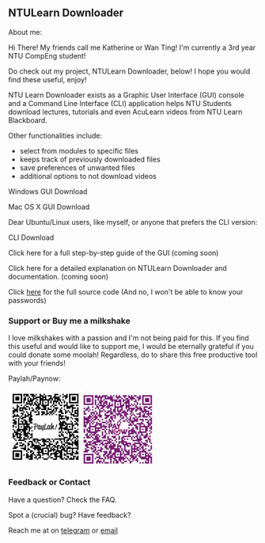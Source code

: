 ## NTULearn Downloader

About me:

Hi There! My friends call me Katherine or Wan Ting! I'm currently a 3rd year NTU CompEng student!

Do check out my project, NTULearn Downloader, below! I hope you would find these useful, enjoy!

NTU Learn Downloader exists as a Graphic User Interface (GUI) console and a Command Line Interface (CLI) application helps NTU Students download lectures, tutorials and even AcuLearn videos from NTU Learn Blackboard. <Insert Surprised Pikachu Face>

Other functionalities include:
- select from modules to specific files
- keeps track of previously downloaded files
- save preferences of unwanted files
- additional options to not download videos


Windows GUI Download

Mac OS X GUI Download

Dear Ubuntu/Linux users, like myself, or anyone that prefers the CLI version:

CLI Download

Click here for a full step-by-step guide of the GUI (coming soon)

Click here for a detailed explanation on NTULearn Downloader and documentation. (coming soon)

Click [here](https://github.com/leafgecko/NTULearn-Downloader) for the full source code (And no, I won't be able to know your passwords)

### Support or Buy me a milkshake

I love milkshakes with a passion and I'm not being paid for this. 
If you find this useful and would like to support me, I would be eternally grateful if you could donate some moolah!
Regardless, do to share this free productive tool with your friends!

Paylah/Paynow:

<img src="/images/wan-ting-paylah-qrcode.jpg" alt="Paylah-QR" width="30%" height="30%"><img src="/images/wan-ting-paynow-payanyone-qrcode.jpg" alt="Paylah-QR" width="28%" height="28%">

### Feedback or Contact

Have a question? Check the FAQ.

Spot a (crucial) bug? Have feedback?

Reach me at on [telegram](https://t.me/leafgecko) or [email](theleafgecko@gmail.com)
